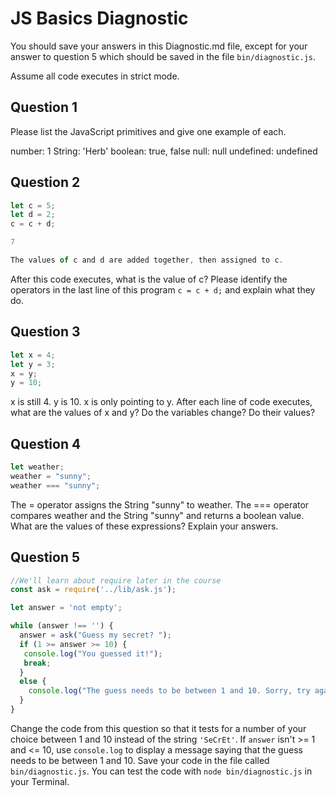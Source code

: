 # JS Basics Diagnostic

You should save your answers in this Diagnostic.md file, except for your answer to
question 5 which should be saved in the file `bin/diagnostic.js`.

Assume all code executes in strict mode.

## Question 1

Please list the JavaScript primitives and give one example of each.

number: 1
String: 'Herb'
boolean: true, false
null: null
undefined: undefined
## Question 2

```js
let c = 5;
let d = 2;
c = c + d;

7

The values of c and d are added together, then assigned to c.
```

After this code executes, what is the value of c?  Please identify the operators in the last line of this program `c = c + d;` and explain what they do.


## Question 3

```js
let x = 4;
let y = 3;
x = y;
y = 10;
```
x is still 4.
y is 10.
x is only pointing to y.
After each line of code executes, what are the values of x and y?  Do the variables change?  Do their values?

<!-- solution below -->


## Question 4

```js
let weather;
weather = "sunny";
weather === "sunny";
```
The = operator assigns the String "sunny" to weather.
The === operator compares weather and the String "sunny" and returns a boolean value.
What are the values of these expressions?  Explain your answers.


## Question 5

```js
//We'll learn about require later in the course
const ask = require('../lib/ask.js');

let answer = 'not empty';

while (answer !== '') {
  answer = ask("Guess my secret? ");
  if (1 >= answer >= 10) {
   console.log("You guessed it!");
   break;
  }
  else {
    console.log("The guess needs to be between 1 and 10. Sorry, try again!"");
  }
}
```

Change the code from this question so that it tests for a number of your choice
between 1 and 10 instead of the string `'SeCrEt'`.  If `answer` isn't >= 1 and
<= 10, use `console.log` to display a message saying that the guess needs to
be between 1 and 10.  Save your code in the file called `bin/diagnostic.js`.
You can test the code with `node bin/diagnostic.js` in your Terminal.
